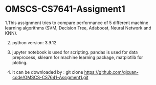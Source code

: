 # OMSCS-CS7641-Assigment1
 
1.This assignment tries to compare performance of 5 different machine learning algorithms (SVM, Decision Tree, Adaboost, Neural Network and KNN).  

2. python version: 3.9.12  

3. jupyter notebook is used for scripting. pandas is used for data preprocess, sklearn for machine learning package, matplotlib for ploting.  
   
4. it can be downloaded by : git clone https://github.com/qixuan-code/OMSCS-CS7641-Assigment1.git  
   

